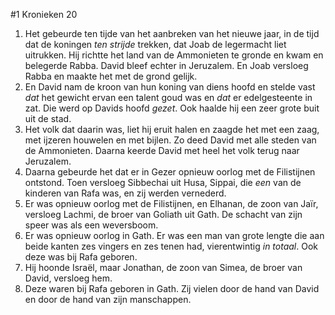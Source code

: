 #1 Kronieken 20
1. Het gebeurde ten tijde van het aanbreken van het nieuwe jaar, in de tijd dat de koningen *ten strijde* trekken, dat Joab de legermacht liet uitrukken. Hij richtte het land van de Ammonieten te gronde en kwam en belegerde Rabba. David bleef echter in Jeruzalem. En Joab versloeg Rabba en maakte het met de grond gelijk.
2. En David nam de kroon van hun koning van diens hoofd en stelde vast *dat* het gewicht ervan een talent goud was en *dat* er edelgesteente in zat. Die werd op Davids hoofd *gezet*. Ook haalde hij een zeer grote buit uit de stad.
3. Het volk dat daarin was, liet hij eruit halen en zaagde het met een zaag, met ijzeren houwelen en met bijlen. Zo deed David met alle steden van de Ammonieten. Daarna keerde David met heel het volk terug naar Jeruzalem.
4. Daarna gebeurde het dat er in Gezer opnieuw oorlog met de Filistijnen ontstond. Toen versloeg Sibbechai uit Husa, Sippai, die *een* van de kinderen van Rafa was, en zij werden vernederd.
5. Er was opnieuw oorlog met de Filistijnen, en Elhanan, de zoon van Jaïr, versloeg Lachmi, de broer van Goliath uit Gath. De schacht van zijn speer was als een weversboom.
6. Er was opnieuw oorlog in Gath. Er was een man van grote lengte die aan beide kanten zes vingers en zes tenen had, vierentwintig *in totaal*. Ook deze was bij Rafa geboren.
7. Hij hoonde Israël, maar Jonathan, de zoon van Simea, de broer van David, versloeg hem.
8. Deze waren bij Rafa geboren in Gath. Zij vielen door de hand van David en door de hand van zijn manschappen.
